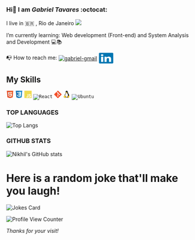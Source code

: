 ### Hi👋 I am *Gabriel Tavares* :octocat:
I live in :brazil: , Rio de Janeiro <img src="https://github.com/TheDudeThatCode/TheDudeThatCode/blob/master/Assets/Earth.gif" width="24px">

I’m currently learning: Web development (Front-end) and System Analysis and Development
:computer::books:

:mailbox_with_no_mail: How to reach me: 
<a target="_blank" href="mailto:gbtav83@gmail.com">
<img align="center" alt="gabriel-gmail" height="28" width="82.5" src="https://img.shields.io/badge/Gmail-D14836?style=for-the-badge&logo=gmail&logoColor=white" style="max-width:100%;"></a>
<a href="https://www.linkedin.com/in/gbtavares/" target="_blank">
<img src="https://raw.githubusercontent.com/devicons/devicon/master/icons/linkedin/linkedin-original.svg" alt="gabriel-linkedin" align="center" height="30" width="40" style="max-width:100%;"></a>
  
## My Skills
<code><img height="20" src="https://raw.githubusercontent.com/devicons/devicon/master/icons/html5/html5-original.svg" alt="html5"></code>
<code><img height="20" src="https://raw.githubusercontent.com/devicons/devicon/master/icons/css3/css3-original.svg" alt="css3"></code>
<code><img height="20" src="https://raw.githubusercontent.com/devicons/devicon/master/icons/javascript/javascript-plain.svg" alt="javascript"></code> <code><img height="20" src="https://cdn.jsdelivr.net/gh/devicons/devicon/icons/react/react-original.svg" alt="React"></code>  <code><img height="20" src="https://raw.githubusercontent.com/devicons/devicon/master/icons/git/git-original.svg" alt="git"></code> <code><img height="20" src="https://raw.githubusercontent.com/devicons/devicon/master/icons/linux/linux-original.svg" alt="Linux"></code>  <code><img height="20" src="https://cdn.jsdelivr.net/gh/devicons/devicon/icons/ubuntu/ubuntu-plain.svg" alt="Ubuntu"></code>  

### TOP LANGUAGES 
![Top Langs](https://github-readme-stats.vercel.app/api/top-langs/?username=Gabriel-Tavares-GB&theme=radical)

### GITHUB STATS
![Nikhil's GitHub stats](https://github-readme-stats.vercel.app/api?username=Gabriel-Tavares-GB&show_icons=true&theme=tokyonight)

# Here is a random joke that'll make you laugh!
![Jokes Card](https://readme-jokes.vercel.app/api) 
 
![Profile View Counter](https://komarev.com/ghpvc/?username=Gabriel-Tavares-GB)


*Thanks for your visit!*


